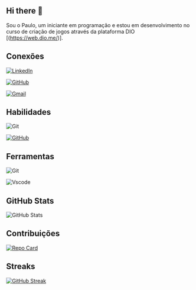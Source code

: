 ## Hi there 👋

Sou o Paulo, um iniciante em programação e estou em desenvolvimento no curso de criação de jogos através da plataforma DIO [(https://web.dio.me/)].

## Conexões ##

[![LinkedIn](https://img.shields.io/badge/LinkedIn-0077B5?style=for-the-badge&logo=linkedin&logoColor=white)](https://www.linkedin.com/in/paulo-almeida-3842321a5/)

[![GitHub](https://img.shields.io/badge/GitHub-100000?style=for-the-badge&logo=github&logoColor=white)](https://github.com/paulloalmeida)

[![Gmail](https://img.shields.io/badge/Gmail-333333?style=for-the-badge&logo=gmail&logoColor=red)](mailto:paulloalmeida.84@gmail.com)

## Habilidades ##

![Git](https://img.shields.io/badge/GIT-E44C30?style=for-the-badge&logo=git&logoColor=white)

[![GitHub](https://img.shields.io/badge/GitHub-100000?style=for-the-badge&logo=github&logoColor=white)](https://github.com/)

## Ferramentas ##

![Git](https://img.shields.io/badge/GIT-E44C30?style=for-the-badge&logo=git&logoColor=white)

![Vscode](https://img.shields.io/badge/Vscode-007ACC?style=for-the-badge&logo=visual-studio-code&logoColor=white)

## GitHub Stats ##

![GitHub Stats](https://github-readme-stats.vercel.app/api?username=paulloalmeida&theme=transparent&bg_color=222&border_color=30A3DA&show_icons=true&icon_color=30A3DZ&title_color=A94D5C&text_color=FFB)

## Contribuições ##

[![Repo Card](https://github-readme-stats.vercel.app/api/pin/?username=paulloalmeida&repo=dio-lab-open-source&bg_color=000&border_color=30A3DC&show_icons=true&icon_color=30A3DC&title_color=E94D5F&text_color=FFF)](https://github.com/paulloalmeida/dio-lab-open-source)

## Streaks ##

[![GitHub Streak](https://streak-stats.demolab.com/?user=paulloalmeida&theme=bear&background=000&border=30A3DC&dates=FFF)](https://git.io/streak-stats)



<!--
**paulloalmeida/paulloalmeida** is a ✨ _special_ ✨ repository because its `README.md` (this file) appears on your GitHub profile.

Here are some ideas to get you started:

- 🔭 I’m currently working on ...
- 🌱 I’m currently learning ...
- 👯 I’m looking to collaborate on ...
- 🤔 I’m looking for help with ...
- 💬 Ask me about ...
- 📫 How to reach me: ...
- 😄 Pronouns: ...
- ⚡ Fun fact: ...
-->

